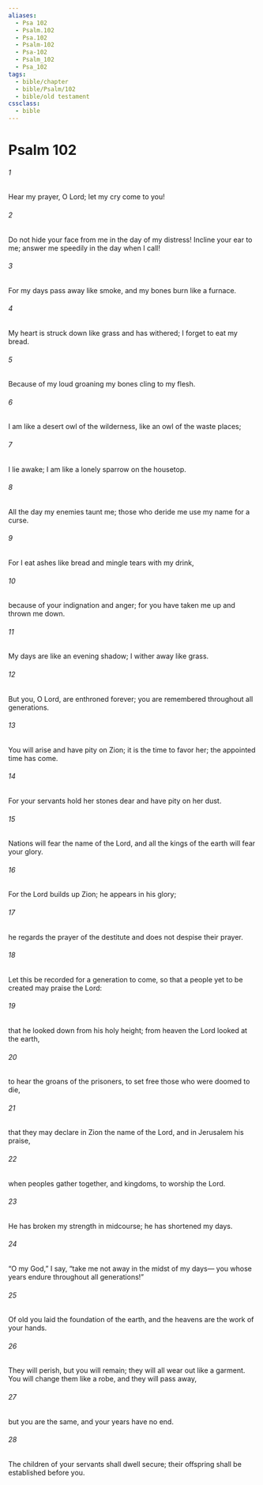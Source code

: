 ```yaml
---
aliases:
  - Psa 102
  - Psalm.102
  - Psa.102
  - Psalm-102
  - Psa-102
  - Psalm_102
  - Psa_102
tags:
  - bible/chapter
  - bible/Psalm/102
  - bible/old testament
cssclass:
  - bible
---
```


# Psalm 102

###### 1
Hear my prayer, O Lord; let my cry come to you!
###### 2
Do not hide your face from me in the day of my distress! Incline your ear to me; answer me speedily in the day when I call!
###### 3
For my days pass away like smoke, and my bones burn like a furnace.
###### 4
My heart is struck down like grass and has withered; I forget to eat my bread.
###### 5
Because of my loud groaning my bones cling to my flesh.
###### 6
I am like a desert owl of the wilderness, like an owl of the waste places;
###### 7
I lie awake; I am like a lonely sparrow on the housetop.
###### 8
All the day my enemies taunt me; those who deride me use my name for a curse.
###### 9
For I eat ashes like bread and mingle tears with my drink,
###### 10
because of your indignation and anger; for you have taken me up and thrown me down.
###### 11
My days are like an evening shadow; I wither away like grass.
###### 12
But you, O Lord, are enthroned forever; you are remembered throughout all generations.
###### 13
You will arise and have pity on Zion; it is the time to favor her; the appointed time has come.
###### 14
For your servants hold her stones dear and have pity on her dust.
###### 15
Nations will fear the name of the Lord, and all the kings of the earth will fear your glory.
###### 16
For the Lord builds up Zion; he appears in his glory;
###### 17
he regards the prayer of the destitute and does not despise their prayer.
###### 18
Let this be recorded for a generation to come, so that a people yet to be created may praise the Lord:
###### 19
that he looked down from his holy height; from heaven the Lord looked at the earth,
###### 20
to hear the groans of the prisoners, to set free those who were doomed to die,
###### 21
that they may declare in Zion the name of the Lord, and in Jerusalem his praise,
###### 22
when peoples gather together, and kingdoms, to worship the Lord.
###### 23
He has broken my strength in midcourse; he has shortened my days.
###### 24
“O my God,” I say, “take me not away in the midst of my days— you whose years endure throughout all generations!”
###### 25
Of old you laid the foundation of the earth, and the heavens are the work of your hands.
###### 26
They will perish, but you will remain; they will all wear out like a garment. You will change them like a robe, and they will pass away,
###### 27
but you are the same, and your years have no end.
###### 28
The children of your servants shall dwell secure; their offspring shall be established before you.


